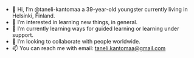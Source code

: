 - 👋 Hi, I’m @taneli-kantomaa a 39-year-old youngster currently living in Helsinki, Finland.
- 👀 I’m interested in learning new things, in general.
- 🌱 I’m currently learning ways for guided learning or learning under support.
- 💞️ I’m looking to collaborate with people worldwide.
- 📫 You can reach me with email: taneli.kantomaa@gmail.com

<!---
taneli-kantomaa/taneli-kantomaa is a ✨ special ✨ repository because its `README.md` (this file) appears on your GitHub profile.
You can click the Preview link to take a look at your changes.
--->
